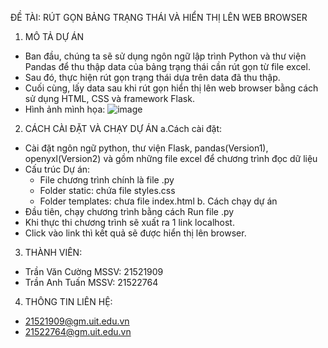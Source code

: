ĐỀ TÀI: RÚT GỌN BẢNG TRẠNG THÁI VÀ HIỂN THỊ LÊN WEB BROWSER
1. MÔ TẢ DỰ ÁN
- Ban đầu, chúng ta sẽ sử dụng ngôn ngữ lập trình Python và thư viện Pandas để thu thập data của bảng trạng thái cần rút gọn từ file excel.
- Sau đó, thực hiện rút gọn trạng thái dựa trên data đã thu thập.
- Cuối cùng, lấy data sau khi rút gọn hiển thị lên web browser bằng cách sử dụng HTML, CSS và framework Flask.
- Hình ảnh mình họa:
  ![image](https://github.com/CuongTranMCU/MinimizeStateTable/assets/114637328/ef2597c9-27e6-4b18-9348-f14130371979)
2. CÁCH CÀI ĐẶT VÀ CHẠY DỰ ÁN
a.Cách cài đặt:
- Cài đặt ngôn ngữ python, thư viện Flask, pandas(Version1), openyxl(Version2) và gồm những file excel để chương trình đọc dữ liệu
- Cấu trúc Dự án: 
  + File chương trình chính là file .py
  + Folder static: chứa file styles.css
  + Folder templates: chưa file index.html
b. Cách chạy dự án
- Đầu tiên, chạy chương trình bằng cách Run file .py
- Khi thực thi chương trình sẽ xuất ra 1 link localhost.
- Click vào link thì kết quả sẽ được hiển thị lên browser.
3. THÀNH VIÊN:
- Trần Văn Cường MSSV: 21521909 
- Trần Anh Tuấn  MSSV: 21522764
4. THÔNG TIN LIÊN HỆ:
 +  21521909@gm.uit.edu.vn
 +  21522764@gm.uit.edu.vn
